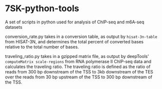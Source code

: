 # 7SK-python-tools
A set of scripts in python used for analysis of ChIP-seq and m6A-seq datasets

conversion_rate.py takes in a conversion table, as output by `hisat-3n-table` from HISAT-3N, and determines the total percent of converted bases relative to the total number of bases.

traveling_ratio.py takes in a gzipped matrix file, as output by deepTools' `computeMatrix scale-regions` from RNA polymerase II ChIP-seq data and calculates the traveling ratio. The traveling ratio is defined as the ratio of reads from 300 bp downstream of the TSS to 3kb downstream of the TES over the reads from 30 bp upstream of the TSS to 300 bp downstream of the TSS.
